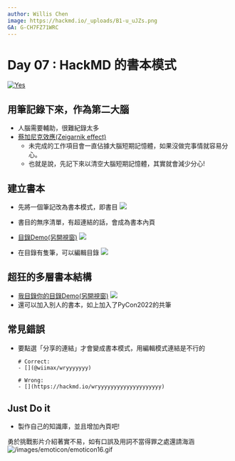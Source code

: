 ```yaml
---
author: Willis Chen
image: https://hackmd.io/_uploads/B1-u_uJZs.png
GA: G-CH7FZ71WRC
---
```


# Day 07 : HackMD 的書本模式

[![Yes](https://img.youtube.com/vi/RclQCLMmCGY/0.jpg)](https://www.youtube.com/watch?v=RclQCLMmCGY)

## 用筆記錄下來，作為第二大腦  
- 人腦需要輔助，很難紀錄太多
- [蔡加尼克效應(Zeigarnik effect)](https://zh.m.wikipedia.org/zh-tw/%E8%94%A1%E5%8A%A0%E5%B0%BC%E5%85%8B%E6%95%88%E6%87%89)
    - 未完成的工作項目會一直佔據大腦短期記憶體，如果沒做完事情就容易分心。<!-- .element: class="fragment" data-fragment-index="1" -->
    - 也就是說，先記下來以清空大腦短期記憶體，其實就會減少分心!<!-- .element: class="fragment" data-fragment-index="2" -->

## 建立書本
- 先將一個筆記改為書本模式，即書目
  ![](https://hackmd.io/_uploads/rJ37e7fWo.png)

- 書目的無序清單，有超連結的話，會成為書本內頁
- [目錄Demo(另開視窗)](https://hackmd.io/qu2mwjo7QEO2YorEw905vA)
  ![](https://hackmd.io/_uploads/BkXpl04Wj.png)

- 在目錄有隻筆，可以編輯目錄
    ![](https://hackmd.io/_uploads/Bk4k7XT2q.png)

## 超狂的多層書本結構
- [我目錄你的目錄Demo(另開視窗)](https://hackmd.io/@wiimax/BJ_qsDX-s)
  ![](https://hackmd.io/_uploads/B1MXZAEbo.png)
- 還可以加入別人的書本，如上加入了PyCon2022的共筆

## 常見錯誤

- 要點選「分享的連結」才會變成書本模式，用編輯模式連結是不行的
    ```
    # Correct:
    - [](@wiimax/wryyyyyyy)

    # Wrong:
    - [](https://hackmd.io/wryyyyyyyyyyyyyyyyyyyy)
    ```

## Just Do it
- 製作自己的知識庫，並且增加內頁吧!


勇於挑戰影片介紹著實不易，如有口誤及用詞不當得罪之處還請海涵
![/images/emoticon/emoticon16.gif](/images/emoticon/emoticon16.gif)